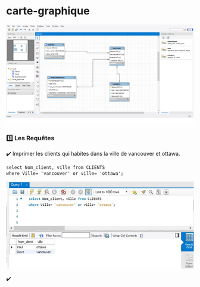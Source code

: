 # carte-graphique


![image](graphique.png)

### :one: Les Requêtes

:heavy_check_mark: Imprimer les clients qui habites dans la ville de vancouver et ottawa.

```
select Nom_client, ville from CLIENTS 
where Ville= 'vancouver' or ville= 'ottawa';
```

![image](ville.jpeg)

:heavy_check_mark: 
